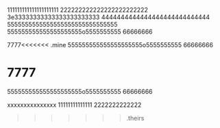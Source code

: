 111111111111111111111
222222222222222222222222   
3e33333333333333333333333
4444444444444444444444444444
5555555555555555555555555555555
555555555555555555555o5555555555
66666666

7777<<<<<<< .mine
555555555555555555555o5555555555
66666666

7777
=======
555555555555555555555o5555555555
66666666

xxxxxxxxxxxxxxx
11111111111111
2222222222222
>>>>>>> .theirs
